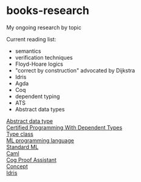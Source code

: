 books-research
==============

My ongoing research by topic

Current reading list:

* semantics
* verification techniques
* Floyd-Hoare logics
* "correct by construction" advocated by Dijkstra
* Idris
* Agda
* Coq
* dependent typing
* ATS
* Abstract data types

<a href="https://en.wikipedia.org/wiki/Abstract_data_type" target="_blank">Abstract data type</a>  
<a href="http://www.amazon.com/gp/product/0262026651/ref=ox_sc_sfl_title_1?ie=UTF8&psc=1&smid=ATVPDKIKX0DER" target="_blank">Certified Programming With Dependent Types</a>  
<a href="http://en.wikipedia.org/wiki/Type_class" target="_blank">Type class</a>  
<a href="http://en.wikipedia.org/wiki/ML_%28programming_language%29" target="_blank">ML programming language</a>  
<a href="https://en.wikipedia.org/wiki/Standard_ML" target="_blank">Standard ML</a>  
<a href="https://en.wikipedia.org/wiki/Caml" target="_blank">Caml</a>  
<a href="http://coq.inria.fr/" target="_blank">Cog Proof Assistant</a>  
<a href="https://en.wikipedia.org/wiki/Concept_%28generic_programming%29" target="_blank">Concept</a>  
<a href="http://www.idris-lang.org/" target="_blank">Idris</a>  

